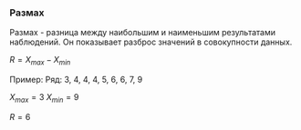 ### Размах

Размах - разница между наибольшим и наименьшим результатами наблюдений. Он показывает разброс значений в совокупности данных.

$R=X_{max}-X_{min}$

Пример: Ряд: 3, 4, 4, 4, 5, 6, 6, 7, 9

$X_{max}=3$ $X_{min}=9$

$R=6$